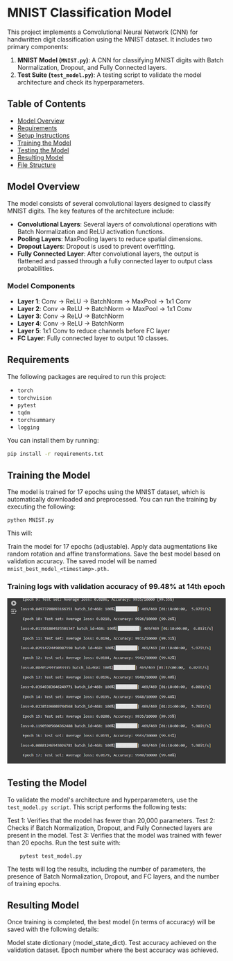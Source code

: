 # MNIST Classification Model

This project implements a Convolutional Neural Network (CNN) for handwritten digit classification using the MNIST dataset. It includes two primary components:

1. **MNIST Model (`MNIST.py`)**: A CNN for classifying MNIST digits with Batch Normalization, Dropout, and Fully Connected layers.
2. **Test Suite (`test_model.py`)**: A testing script to validate the model architecture and check its hyperparameters.

## Table of Contents

- [Model Overview](#model-overview)
- [Requirements](#requirements)
- [Setup Instructions](#setup-instructions)
- [Training the Model](#training-the-model)
- [Testing the Model](#testing-the-model)
- [Resulting Model](#resulting-model)
- [File Structure](#file-structure)

## Model Overview

The model consists of several convolutional layers designed to classify MNIST digits. The key features of the architecture include:

- **Convolutional Layers**: Several layers of convolutional operations with Batch Normalization and ReLU activation functions.
- **Pooling Layers**: MaxPooling layers to reduce spatial dimensions.
- **Dropout Layers**: Dropout is used to prevent overfitting.
- **Fully Connected Layer**: After convolutional layers, the output is flattened and passed through a fully connected layer to output class probabilities.

### Model Components

- **Layer 1**: Conv -> ReLU -> BatchNorm -> MaxPool -> 1x1 Conv
- **Layer 2**: Conv -> ReLU -> BatchNorm -> MaxPool -> 1x1 Conv
- **Layer 3**: Conv -> ReLU -> BatchNorm
- **Layer 4**: Conv -> ReLU -> BatchNorm
- **Layer 5**: 1x1 Conv to reduce channels before FC layer
- **FC Layer**: Fully connected layer to output 10 classes.

## Requirements

The following packages are required to run this project:

- `torch`
- `torchvision`
- `pytest`
- `tqdm`
- `torchsummary`
- `logging`

You can install them by running:

```bash
pip install -r requirements.txt
```


## Training the Model
The model is trained for 17 epochs using the MNIST dataset, which is automatically downloaded and preprocessed. You can run the training by executing the following:
```
python MNIST.py
```

This will:

Train the model for 17 epochs (adjustable).
Apply data augmentations like random rotation and affine transformations.
Save the best model based on validation accuracy.
The saved model will be named ```mnist_best_model_<timestamp>.pth.```

### Training logs with validation accuracy of 99.48% at 14th epoch
![](https://github.com/Aniruddha7/ERA_V3_Session6/blob/main/train_logs.jpg)

## Testing the Model
To validate the model's architecture and hyperparameters, use the ```test_model.py script```. This script performs the following tests:

Test 1: Verifies that the model has fewer than 20,000 parameters.
Test 2: Checks if Batch Normalization, Dropout, and Fully Connected layers are present in the model.
Test 3: Verifies that the model was trained with fewer than 20 epochs.
Run the test suite with:

```
    pytest test_model.py
```
The tests will log the results, including the number of parameters, the presence of Batch Normalization, Dropout, and FC layers, and the number of training epochs.

## Resulting Model
Once training is completed, the best model (in terms of accuracy) will be saved with the following details:

Model state dictionary (model_state_dict).
Test accuracy achieved on the validation dataset.
Epoch number where the best accuracy was achieved.


